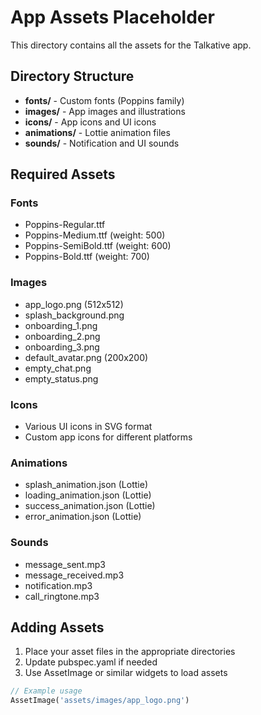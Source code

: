 # App Assets Placeholder

This directory contains all the assets for the Talkative app.

## Directory Structure

- **fonts/** - Custom fonts (Poppins family)
- **images/** - App images and illustrations  
- **icons/** - App icons and UI icons
- **animations/** - Lottie animation files
- **sounds/** - Notification and UI sounds

## Required Assets

### Fonts

- Poppins-Regular.ttf
- Poppins-Medium.ttf (weight: 500)
- Poppins-SemiBold.ttf (weight: 600)  
- Poppins-Bold.ttf (weight: 700)

### Images

- app_logo.png (512x512)
- splash_background.png
- onboarding_1.png
- onboarding_2.png
- onboarding_3.png
- default_avatar.png (200x200)
- empty_chat.png
- empty_status.png

### Icons  

- Various UI icons in SVG format
- Custom app icons for different platforms

### Animations

- splash_animation.json (Lottie)
- loading_animation.json (Lottie)
- success_animation.json (Lottie)
- error_animation.json (Lottie)

### Sounds

- message_sent.mp3
- message_received.mp3
- notification.mp3
- call_ringtone.mp3

## Adding Assets

1. Place your asset files in the appropriate directories
2. Update pubspec.yaml if needed
3. Use AssetImage or similar widgets to load assets

```dart
// Example usage
AssetImage('assets/images/app_logo.png')
```
